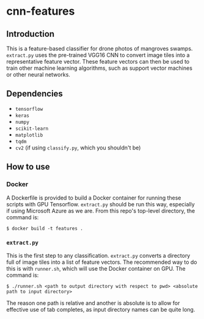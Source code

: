 # cnn-features
## Introduction
This is a feature-based classifier for drone photos of mangroves swamps. `extract.py` uses the pre-trained VGG16 CNN to convert image tiles into a representative feature vector. These feature vectors can then be used to train other machine learning algorithms, such as support vector machines or other neural networks.

## Dependencies
- `tensorflow`
- `keras`
- `numpy`
- `scikit-learn`
- `matplotlib`
- `tqdm`
- `cv2` (if using `classify.py`, which you shouldn't be)

## How to use
### Docker
A Dockerfile is provided to build a Docker container for running these scripts with GPU Tensorflow. `extract.py` should be run this way, especially if using Microsoft Azure as we are. From this repo's top-level directory, the command is:
```
$ docker build -t features .
```

### `extract.py`
This is the first step to any classification. `extract.py` converts a directory full of image tiles into a list of feature vectors. The recommended way to do this is with `runner.sh`, which will use the Docker container on GPU. The command is:
```
$ ./runner.sh <path to output directory with respect to pwd> <absolute path to input directory>
```
The reason one path is relative and another is absolute is to allow for effective use of tab completes, as input directory names can be quite long.

#